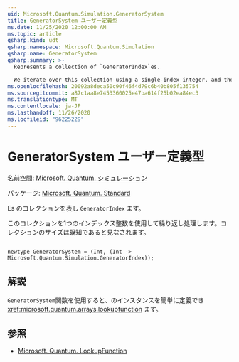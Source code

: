 ```yaml
---
uid: Microsoft.Quantum.Simulation.GeneratorSystem
title: GeneratorSystem ユーザー定義型
ms.date: 11/25/2020 12:00:00 AM
ms.topic: article
qsharp.kind: udt
qsharp.namespace: Microsoft.Quantum.Simulation
qsharp.name: GeneratorSystem
qsharp.summary: >-
  Represents a collection of `GeneratorIndex`es.

  We iterate over this collection using a single-index integer, and the size of the collection is assumed to be known.
ms.openlocfilehash: 20092a8deca50c90f46f4d79c6b40b805f135754
ms.sourcegitcommit: a87c1aa8e7453360025e47ba614f25b02ea84ec3
ms.translationtype: MT
ms.contentlocale: ja-JP
ms.lasthandoff: 11/26/2020
ms.locfileid: "96225229"
---
```

# <a name="generatorsystem-user-defined-type"></a>GeneratorSystem ユーザー定義型

名前空間: [Microsoft. Quantum. シミュレーション](xref:Microsoft.Quantum.Simulation)

パッケージ: [Microsoft. Quantum. Standard](https://nuget.org/packages/Microsoft.Quantum.Standard)


Es のコレクションを表し `GeneratorIndex` ます。

このコレクションを1つのインデックス整数を使用して繰り返し処理します。コレクションのサイズは既知であると見なされます。

```qsharp

newtype GeneratorSystem = (Int, (Int -> Microsoft.Quantum.Simulation.GeneratorIndex));
```



## <a name="remarks"></a>解説

`GeneratorSystem`関数を使用すると、のインスタンスを簡単に定義でき <xref:microsoft.quantum.arrays.lookupfunction> ます。

## <a name="see-also"></a>参照

- [Microsoft. Quantum. LookupFunction](xref:Microsoft.Quantum.Arrays.LookupFunction)